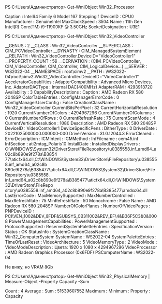 PS C:\Users\Администратор> Get-WmiObject Win32_Processor


Caption           : Intel64 Family 6 Model 167 Stepping 1
DeviceID          : CPU0
Manufacturer      : GenuineIntel
MaxClockSpeed     : 3504
Name              : 11th Gen Intel(R) Core(TM) i9-11900KF @ 3.50GHz
SocketDesignation : U3E1

PS C:\Users\Администратор> Get-WmiObject Win32_VideoController


__GENUS                      : 2
__CLASS                      : Win32_VideoController
__SUPERCLASS                 : CIM_PCVideoController
__DYNASTY                    : CIM_ManagedSystemElement
__RELPATH                    : Win32_VideoController.DeviceID="VideoController1"
__PROPERTY_COUNT             : 59
__DERIVATION                 : {CIM_PCVideoController, CIM_VideoController, CIM_Controller, CIM_LogicalDevice...}
__SERVER                     : WS2022-04
__NAMESPACE                  : root\cimv2
__PATH                       : \\WS2022-04\root\cimv2:Win32_VideoController.DeviceID="VideoController1"
AcceleratorCapabilities      :
AdapterCompatibility         : Advanced Micro Devices, Inc.
AdapterDACType               : Internal DAC(400MHz)
AdapterRAM                   : 4293918720
Availability                 : 3
CapabilityDescriptions       :
Caption                      : AMD Radeon RX 580 2048SP
ColorTableEntries            :
ConfigManagerErrorCode       : 0
ConfigManagerUserConfig      : False
CreationClassName            : Win32_VideoController
CurrentBitsPerPixel          : 32
CurrentHorizontalResolution  : 1920
CurrentNumberOfColors        : 4294967296
CurrentNumberOfColumns       : 0
CurrentNumberOfRows          : 0
CurrentRefreshRate           : 75
CurrentScanMode              : 4
CurrentVerticalResolution    : 1080
Description                  : AMD Radeon RX 580 2048SP
DeviceID                     : VideoController1
DeviceSpecificPens           :
DitherType                   : 0
DriverDate                   : 20221025000000.000000-000
DriverVersion                : 31.0.12044.3
ErrorCleared                 :
ErrorDescription             :
ICMIntent                    :
ICMMethod                    :
InfFilename                  : oem45.inf
InfSection                   : ati2mtag_Polaris10
InstallDate                  :
InstalledDisplayDrivers      : C:\WINDOWS\System32\DriverStore\FileRepository\u0385558.inf_amd64_a02c8b890e9f278a\B3854
                               77\aticfx64.dll,C:\WINDOWS\System32\DriverStore\FileRepository\u0385558.inf_amd64_a02c8b
                               890e9f278a\B385477\aticfx64.dll,C:\WINDOWS\System32\DriverStore\FileRepository\u0385558.
                               inf_amd64_a02c8b890e9f278a\B385477\aticfx64.dll,C:\WINDOWS\System32\DriverStore\FileRepo
                               sitory\u0385558.inf_amd64_a02c8b890e9f278a\B385477\amdxc64.dll
LastErrorCode                :
MaxMemorySupported           :
MaxNumberControlled          :
MaxRefreshRate               : 75
MinRefreshRate               : 50
Monochrome                   : False
Name                         : AMD Radeon RX 580 2048SP
NumberOfColorPlanes          :
NumberOfVideoPages           :
PNPDeviceID                  : PCI\VEN_1002&DEV_6FDF&SUBSYS_0B311002&REV_EF\4&B36F5C3&0&0008
PowerManagementCapabilities  :
PowerManagementSupported     :
ProtocolSupported            :
ReservedSystemPaletteEntries :
SpecificationVersion         :
Status                       : OK
StatusInfo                   :
SystemCreationClassName      : Win32_ComputerSystem
SystemName                   : WS2022-04
SystemPaletteEntries         :
TimeOfLastReset              :
VideoArchitecture            : 5
VideoMemoryType              : 2
VideoMode                    :
VideoModeDescription         : Цвета: 1920 x 1080 x 4294967296
VideoProcessor               : AMD Radeon Graphics Processor (0x6FDF)
PSComputerName               : WS2022-04


Не вижу, но VRAM 8Gb

PS C:\Users\Администратор> Get-WmiObject Win32_PhysicalMemory | Measure-Object -Property Capacity -Sum


Count    : 4
Average  :
Sum      : 51539607552
Maximum  :
Minimum  :
Property : Capacity
